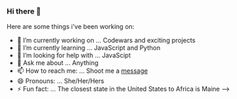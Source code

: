 ### Hi there 👋

Here are some things i've been working on:

- 🔭 I’m currently working on ... Codewars and exciting projects
- 🌱 I’m currently learning ... JavaScript and Python 
- 🤔 I’m looking for help with ... JavaScipt
- 💬 Ask me about ... Anything 
- 📫 How to reach me: ... Shoot me a [message](https://www.linkedin.com/me/profile-views/urn:li:wvmp:summary/)
- 😄 Pronouns: ... She/Her/Hers
- ⚡ Fun fact: ... The closest state in the United States to Africa is Maine
-->
